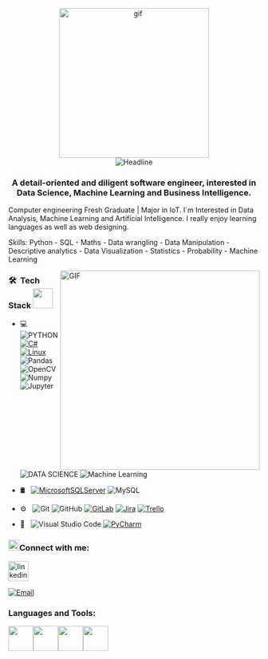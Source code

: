 <div align=center>
          <img alt="gif" align="center" src="https://github.com/taha632/taha632/blob/main/git.gif" width=300 height=300/>
    </div>

<div align=center>
        <img src="https://readme-typing-svg.herokuapp.com?color=%236FDA44&size=32&center=true&vCenter=true&width=600&height=50&lines=Hi+there+I'm+Taha+Elqandili+%F0%9F%91%8B;AI+and+Data+Enthusiast;Passionate+about+new+technologies" alt="Headline" />
    </div>

<h3 align="center">A detail-oriented and diligent software engineer, interested in Data Science, Machine Learning and Business Intelligence.</h3>




Computer engineering Fresh Graduate | Major in IoT. I`m Interested in Data Analysis, Machine Learning and Artificial Intelligence. I really enjoy learning languages as well as web designing.


Skills: Python - SQL - Maths - Data wrangling - Data Manipulation - Descriptive analytics - Data Visualization - Statistics - Probability - Machine Learning





<img align="right" width="400" alt="GIF" src="https://blog.cloudlayer.io/content/images/2020/12/coding-freak.gif"/>






<h3> 🛠 &nbsp;Tech Stack <img src="https://media.giphy.com/media/j2pOGeGYKe2xCCKwfi/giphy.gif" width="40"></h3>

- 💻 &nbsp;
  ![PYTHON](https://img.shields.io/badge/-Python-333333?style=flat&logo=python)
  [![C#](https://img.shields.io/badge/C%23-%23239120.svg?logo=csharp&logoColor=white)](#)
  [![Linux](https://img.shields.io/badge/Linux-FCC624?logo=linux&logoColor=black)](#)
  ![Pandas](https://img.shields.io/badge/Pandas-150458?style=flat-square&logo=pandas&logoColor=white")
  ![OpenCV](https://img.shields.io/badge/-OpenCV-333333?style=flat&logo=OpenCV)
  ![Numpy](https://img.shields.io/badge/Numpy-013243?style=flat-square&logo=numpy&logoColor=white")
  ![Jupyter](https://img.shields.io/badge/Jupyter-F37626?style=flat-square&logo=Jupyter&logoColor=white)
  ![DATA SCIENCE](https://img.shields.io/badge/-Data%20Science-333333?style=flat&logo=data%20science)
  ![Machine Learning](https://img.shields.io/badge/-ML-333333?style=flat&logo=ML)
  
  
- 🛢 &nbsp;
  [![MicrosoftSQLServer](https://img.shields.io/badge/Microsoft%20SQL%20Server-CC2927?logo=microsoft%20sql%20server&logoColor=white)](#)
  ![MySQL](https://img.shields.io/badge/-MySQL-333333?style=flat&logo=mysql)
- ⚙️ &nbsp;
  ![Git](https://img.shields.io/badge/-Git-333333?style=flat&logo=git)
  ![GitHub](https://img.shields.io/badge/-GitHub-333333?style=flat&logo=github)
  [![GitLab](https://img.shields.io/badge/GitLab-FC6D26?logo=gitlab&logoColor=fff)](#)
  [![Jira](https://img.shields.io/badge/Jira-0052CC?logo=jira&logoColor=fff)](#)
  [![Trello](https://img.shields.io/badge/Trello-0052CC?logo=trello&logoColor=fff)](#)
- 🔧 &nbsp;
  ![Visual Studio Code](https://img.shields.io/badge/-Visual%20Studio%20Code-333333?style=flat&logo=visual-studio-code&logoColor=007ACC)
 [![PyCharm](https://img.shields.io/badge/PyCharm-143?logo=pycharm&logoColor=black&color=black&labelColor=green)](#)


<h3 align="left"><img src="https://media.giphy.com/media/5WJ6SOKeNKrSzblU4R/giphy.gif" width=22 height=22>Connect with me:</h3> 

[<img src='https://cdn3.iconfinder.com/data/icons/capsocial-round/500/linkedin-64.png' alt='linkedin' height='40'>](https://www.linkedin.com/in/tmelqandili/)


<a href="mailto:elqandili.taha@gmail.com"><img alt="Email" src="https://img.shields.io/badge/Gmail-D14836?logo=gmail&logoColor=white"></a><br>

<h3 align="left">Languages and Tools:</h3>

<img height=50 src="https://cdn.jsdelivr.net/gh/devicons/devicon/icons/python/python-original.svg"/><img height=50 src="https://cdn.jsdelivr.net/gh/devicons/devicon/icons/git/git-plain.svg"/><img height=50 src="https://cdn.jsdelivr.net/gh/devicons/devicon/icons/github/github-original.svg"/><img height=50 src="https://cdn.jsdelivr.net/gh/devicons/devicon/icons/vscode/vscode-original.svg"/>
